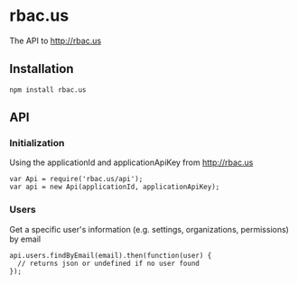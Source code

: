 # rbac.us

The API to http://rbac.us

## Installation

    npm install rbac.us

## API

### Initialization
Using the applicationId and applicationApiKey from http://rbac.us

    var Api = require('rbac.us/api');
    var api = new Api(applicationId, applicationApiKey);

### Users

Get a specific user's information (e.g. settings, organizations, permissions) by email

    api.users.findByEmail(email).then(function(user) {
      // returns json or undefined if no user found
    });
